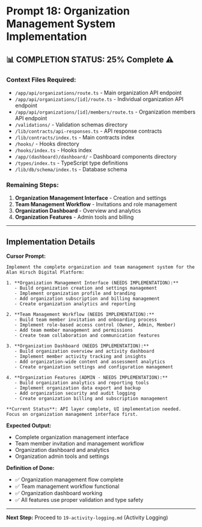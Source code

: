 # Prompt 18: Organization Management System Implementation

## 📊 **COMPLETION STATUS: 25% Complete** ⚠️

### **Context Files Required:**

- `/app/api/organizations/route.ts` - Main organization API endpoint
- `/app/api/organizations/[id]/route.ts` - Individual organization API endpoint
- `/app/api/organizations/[id]/members/route.ts` - Organization members API endpoint
- `/validations/` - Validation schemas directory
- `/lib/contracts/api-responses.ts` - API response contracts
- `/lib/contracts/index.ts` - Main contracts index
- `/hooks/` - Hooks directory
- `/hooks/index.ts` - Hooks index
- `/app/(dashboard)/dashboard/` - Dashboard components directory
- `/types/index.ts` - TypeScript type definitions
- `/lib/db/schema/index.ts` - Database schema

### **Remaining Steps:**

1. **Organization Management Interface** - Creation and settings
2. **Team Management Workflow** - Invitations and role management
3. **Organization Dashboard** - Overview and analytics
4. **Organization Features** - Admin tools and billing

---

## Implementation Details

**Cursor Prompt:**

```
Implement the complete organization and team management system for the Alan Hirsch Digital Platform:

1. **Organization Management Interface (NEEDS IMPLEMENTATION):**
   - Build organization creation and settings management
   - Implement organization profile and branding
   - Add organization subscription and billing management
   - Create organization analytics and reporting

2. **Team Management Workflow (NEEDS IMPLEMENTATION):**
   - Build team member invitation and onboarding process
   - Implement role-based access control (Owner, Admin, Member)
   - Add team member management and permissions
   - Create team collaboration and communication features

3. **Organization Dashboard (NEEDS IMPLEMENTATION):**
   - Build organization overview and activity dashboard
   - Implement member activity tracking and insights
   - Add organization-wide content and assessment analytics
   - Create organization settings and configuration management

4. **Organization Features (ADMIN - NEEDS IMPLEMENTATION):**
   - Build organization analytics and reporting tools
   - Implement organization data export and backup
   - Add organization security and audit logging
   - Create organization billing and subscription management

**Current Status**: API layer complete, UI implementation needed. Focus on organization management interface first.
```

**Expected Output:**

- Complete organization management interface
- Team member invitation and management workflow
- Organization dashboard and analytics
- Organization admin tools and settings

**Definition of Done:**

- ✅ Organization management flow complete
- ✅ Team management workflow functional
- ✅ Organization dashboard working
- ✅ All features use proper validation and type safety

---

**Next Step:** Proceed to `19-activity-logging.md` (Activity Logging)
